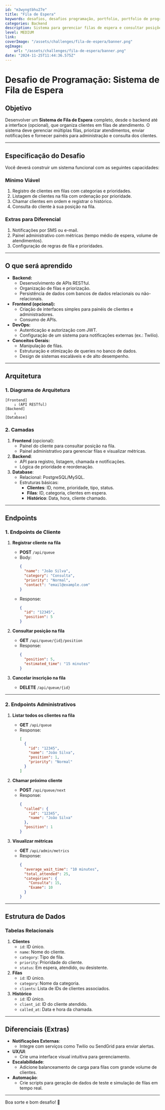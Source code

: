 ```yaml
---
id: "m3wyngtbhu27e"
title: "Fila de Espera"
keywords: desafios, desafios programação, portfolio, portfolio de programador, programação, ideias de projeto
categories: Backend
description: Sistema para gerenciar filas de espera e consultar posições nela.
level: MEDIUM
link: 
coverImage: "/assets/challenges/fila-de-espera/banner.png"
ogImage:
    url: "/assets/challenges/fila-de-espera/banner.png"
date: "2024-11-25T11:44:36.575Z"
---
```



# Desafio de Programação: Sistema de Fila de Espera

## Objetivo
Desenvolver um **Sistema de Fila de Espera** completo, desde o backend até a interface (opcional), que organiza clientes em filas de atendimento. O sistema deve gerenciar múltiplas filas, priorizar atendimentos, enviar notificações e fornecer painéis para administração e consulta dos clientes.

---

## Especificação do Desafio
Você deverá construir um sistema funcional com as seguintes capacidades:

### Mínimo Viável
1. Registro de clientes em filas com categorias e prioridades.
2. Listagem de clientes na fila com ordenação por prioridade.
3. Chamar clientes em ordem e registrar o histórico.
4. Consulta do cliente à sua posição na fila.

### Extras para Diferencial
1. Notificações por SMS ou e-mail.
2. Painel administrativo com métricas (tempo médio de espera, volume de atendimentos).
3. Configuração de regras de fila e prioridades.

---

## O que será aprendido
- **Backend:**
  - Desenvolvimento de APIs RESTful.
  - Organização de filas e priorização.
  - Persistência de dados com bancos de dados relacionais ou não-relacionais.
- **Frontend (opcional):**
  - Criação de interfaces simples para painéis de clientes e administradores.
  - Consumo de APIs.
- **DevOps:**
  - Autenticação e autorização com JWT.
  - Configuração de um sistema para notificações externas (ex.: Twilio).
- **Conceitos Gerais:**
  - Manipulação de filas.
  - Estruturação e otimização de queries no banco de dados.
  - Design de sistemas escaláveis e de alto desempenho.

---

## Arquitetura

### 1. Diagrama de Arquitetura
```
[Frontend]
    ↓ (API RESTful)
[Backend]
    ↓
[Database]
```

### 2. Camadas
1. **Frontend** (opcional):
   - Painel do cliente para consultar posição na fila.
   - Painel administrativo para gerenciar filas e visualizar métricas.
2. **Backend**:
   - API para registro, listagem, chamada e notificações.
   - Lógica de prioridade e reordenação.
3. **Database**:
   - Relacional: PostgreSQL/MySQL.
   - Estruturas básicas:
     - **Clientes**: ID, nome, prioridade, tipo, status.
     - **Filas**: ID, categoria, clientes em espera.
     - **Histórico**: Data, hora, cliente chamado.

---

## Endpoints

### 1. Endpoints de Cliente
1. **Registrar cliente na fila**
   - **POST** `/api/queue`
   - Body:
     ```json
     {
       "name": "João Silva",
       "category": "Consulta",
       "priority": "Normal",
       "contact": "email@example.com"
     }
     ```
   - Response:
     ```json
     {
       "id": "12345",
       "position": 5
     }
     ```

2. **Consultar posição na fila**
   - **GET** `/api/queue/{id}/position`
   - Response:
     ```json
     {
       "position": 5,
       "estimated_time": "15 minutes"
     }
     ```

3. **Cancelar inscrição na fila**
   - **DELETE** `/api/queue/{id}`

---

### 2. Endpoints Administrativos
1. **Listar todos os clientes na fila**
   - **GET** `/api/queue`
   - Response:
     ```json
     [
       {
         "id": "12345",
         "name": "João Silva",
         "position": 1,
         "priority": "Normal"
       }
     ]
     ```

2. **Chamar próximo cliente**
   - **POST** `/api/queue/next`
   - Response:
     ```json
     {
       "called": {
         "id": "12345",
         "name": "João Silva"
       },
       "position": 1
     }
     ```

3. **Visualizar métricas**
   - **GET** `/api/admin/metrics`
   - Response:
     ```json
     {
       "average_wait_time": "10 minutes",
       "total_attended": 25,
       "categories": {
         "Consulta": 15,
         "Exame": 10
       }
     }
     ```

---

## Estrutura de Dados

### Tabelas Relacionais
1. **Clientes**
   - `id`: ID único.
   - `name`: Nome do cliente.
   - `category`: Tipo de fila.
   - `priority`: Prioridade do cliente.
   - `status`: Em espera, atendido, ou desistente.
2. **Filas**
   - `id`: ID único.
   - `category`: Nome da categoria.
   - `clients`: Lista de IDs de clientes associados.
3. **Histórico**
   - `id`: ID único.
   - `client_id`: ID do cliente atendido.
   - `called_at`: Data e hora da chamada.

---

## Diferenciais (Extras)
- **Notificações Externas**:
  - Integre com serviços como Twilio ou SendGrid para enviar alertas.
- **UX/UI**:
  - Crie uma interface visual intuitiva para gerenciamento.
- **Escalabilidade**:
  - Adicione balanceamento de carga para filas com grande volume de clientes.
- **Automação**:
  - Crie scripts para geração de dados de teste e simulação de filas em tempo real.

---
Boa sorte e bom desafio! 🚀
